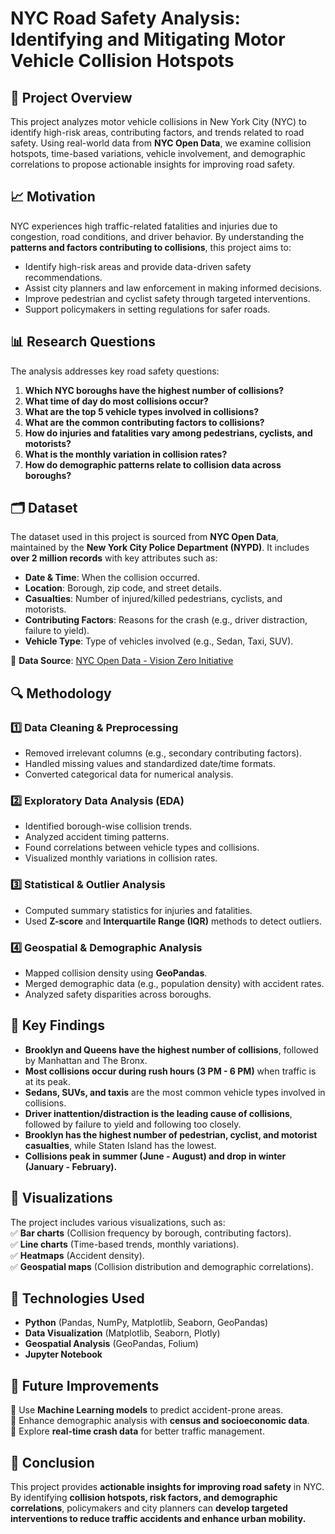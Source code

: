 # NYC Road Safety Analysis: Identifying and Mitigating Motor Vehicle Collision Hotspots

## 📌 Project Overview  
This project analyzes motor vehicle collisions in New York City (NYC) to identify high-risk areas, contributing factors, and trends related to road safety. Using real-world data from **NYC Open Data**, we examine collision hotspots, time-based variations, vehicle involvement, and demographic correlations to propose actionable insights for improving road safety.

## 📈 Motivation  
NYC experiences high traffic-related fatalities and injuries due to congestion, road conditions, and driver behavior. By understanding the **patterns and factors contributing to collisions**, this project aims to:
- Identify high-risk areas and provide data-driven safety recommendations.
- Assist city planners and law enforcement in making informed decisions.
- Improve pedestrian and cyclist safety through targeted interventions.
- Support policymakers in setting regulations for safer roads.

## 📊 Research Questions  
The analysis addresses key road safety questions:
1. **Which NYC boroughs have the highest number of collisions?**  
2. **What time of day do most collisions occur?**  
3. **What are the top 5 vehicle types involved in collisions?**  
4. **What are the common contributing factors to collisions?**  
5. **How do injuries and fatalities vary among pedestrians, cyclists, and motorists?**  
6. **What is the monthly variation in collision rates?**  
7. **How do demographic patterns relate to collision data across boroughs?**

## 🗂️ Dataset  
The dataset used in this project is sourced from **NYC Open Data**, maintained by the **New York City Police Department (NYPD)**. It includes **over 2 million records** with key attributes such as:
- **Date & Time**: When the collision occurred.  
- **Location**: Borough, zip code, and street details.  
- **Casualties**: Number of injured/killed pedestrians, cyclists, and motorists.  
- **Contributing Factors**: Reasons for the crash (e.g., driver distraction, failure to yield).  
- **Vehicle Type**: Type of vehicles involved (e.g., Sedan, Taxi, SUV).  

🔗 **Data Source**: [NYC Open Data - Vision Zero Initiative](https://www1.nyc.gov/content/visionzero/pages/)

## 🔍 Methodology  

### 1️⃣ Data Cleaning & Preprocessing  
- Removed irrelevant columns (e.g., secondary contributing factors).  
- Handled missing values and standardized date/time formats.  
- Converted categorical data for numerical analysis.  

### 2️⃣ Exploratory Data Analysis (EDA)  
- Identified borough-wise collision trends.  
- Analyzed accident timing patterns.  
- Found correlations between vehicle types and collisions.  
- Visualized monthly variations in collision rates.  

### 3️⃣ Statistical & Outlier Analysis  
- Computed summary statistics for injuries and fatalities.  
- Used **Z-score** and **Interquartile Range (IQR)** methods to detect outliers.  

### 4️⃣ Geospatial & Demographic Analysis  
- Mapped collision density using **GeoPandas**.  
- Merged demographic data (e.g., population density) with accident rates.  
- Analyzed safety disparities across boroughs.  

## 📌 Key Findings  

- **Brooklyn and Queens have the highest number of collisions**, followed by Manhattan and The Bronx.  
- **Most collisions occur during rush hours (3 PM - 6 PM)** when traffic is at its peak.  
- **Sedans, SUVs, and taxis** are the most common vehicle types involved in collisions.  
- **Driver inattention/distraction is the leading cause of collisions**, followed by failure to yield and following too closely.  
- **Brooklyn has the highest number of pedestrian, cyclist, and motorist casualties**, while Staten Island has the lowest.  
- **Collisions peak in summer (June - August) and drop in winter (January - February).**  

## 📌 Visualizations  
The project includes various visualizations, such as:  
✅ **Bar charts** (Collision frequency by borough, contributing factors).  
✅ **Line charts** (Time-based trends, monthly variations).  
✅ **Heatmaps** (Accident density).  
✅ **Geospatial maps** (Collision distribution and demographic correlations).  

## 🚀 Technologies Used  
- **Python** (Pandas, NumPy, Matplotlib, Seaborn, GeoPandas)  
- **Data Visualization** (Matplotlib, Seaborn, Plotly)  
- **Geospatial Analysis** (GeoPandas, Folium)  
- **Jupyter Notebook**  

## 📌 Future Improvements  
🔹 Use **Machine Learning models** to predict accident-prone areas.  
🔹 Enhance demographic analysis with **census and socioeconomic data**.  
🔹 Explore **real-time crash data** for better traffic management.  

## 📜 Conclusion  
This project provides **actionable insights for improving road safety** in NYC. By identifying **collision hotspots, risk factors, and demographic correlations**, policymakers and city planners can **develop targeted interventions to reduce traffic accidents and enhance urban mobility.**  
